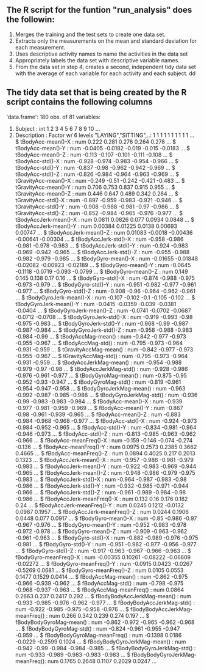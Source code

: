 
## The R script for the funtion "run_analysis" does the followin:

1. Merges the training and the test sets to create one data set.
2. Extracts only the measurements on the mean and standard deviation for each measurement.
3. Uses descriptive activity names to name the activities in the data set
4. Appropriately labels the data set with descriptive variable names.
5. From the data set in step 4, creates a second, independent tidy data set with the average of each variable for each activity and each subject.
dd

## The tidy data set that is being created by the R script contains the following columns

'data.frame':	180 obs. of  81 variables:
 1. Subject                        : int  1 2 3 4 5 6 7 8 9 10 ...
 1. Description                    : Factor w/ 6 levels "LAYING","SITTING",..: 1 1 1 1 1 1 1 1 1 1 ...
 $ tBodyAcc-mean()-X              : num  0.222 0.281 0.276 0.264 0.278 ...
 $ tBodyAcc-mean()-Y              : num  -0.0405 -0.0182 -0.019 -0.015 -0.0183 ...
 $ tBodyAcc-mean()-Z              : num  -0.113 -0.107 -0.101 -0.111 -0.108 ...
 $ tBodyAcc-std()-X               : num  -0.928 -0.974 -0.983 -0.954 -0.966 ...
 $ tBodyAcc-std()-Y               : num  -0.837 -0.98 -0.962 -0.942 -0.969 ...
 $ tBodyAcc-std()-Z               : num  -0.826 -0.984 -0.964 -0.963 -0.969 ...
 $ tGravityAcc-mean()-X           : num  -0.249 -0.51 -0.242 -0.421 -0.483 ...
 $ tGravityAcc-mean()-Y           : num  0.706 0.753 0.837 0.915 0.955 ...
 $ tGravityAcc-mean()-Z           : num  0.446 0.647 0.489 0.342 0.264 ...
 $ tGravityAcc-std()-X            : num  -0.897 -0.959 -0.983 -0.921 -0.946 ...
 $ tGravityAcc-std()-Y            : num  -0.908 -0.988 -0.981 -0.97 -0.986 ...
 $ tGravityAcc-std()-Z            : num  -0.852 -0.984 -0.965 -0.976 -0.977 ...
 $ tBodyAccJerk-mean()-X          : num  0.0811 0.0826 0.077 0.0934 0.0848 ...
 $ tBodyAccJerk-mean()-Y          : num  0.00384 0.01225 0.0138 0.00693 0.00747 ...
 $ tBodyAccJerk-mean()-Z          : num  0.01083 -0.0018 -0.00436 -0.00641 -0.00304 ...
 $ tBodyAccJerk-std()-X           : num  -0.958 -0.986 -0.981 -0.978 -0.983 ...
 $ tBodyAccJerk-std()-Y           : num  -0.924 -0.983 -0.969 -0.942 -0.965 ...
 $ tBodyAccJerk-std()-Z           : num  -0.955 -0.988 -0.982 -0.979 -0.985 ...
 $ tBodyGyro-mean()-X             : num  -0.01655 -0.01848 -0.02082 -0.00923 -0.02189 ...
 $ tBodyGyro-mean()-Y             : num  -0.0645 -0.1118 -0.0719 -0.093 -0.0799 ...
 $ tBodyGyro-mean()-Z             : num  0.149 0.145 0.138 0.17 0.16 ...
 $ tBodyGyro-std()-X              : num  -0.874 -0.988 -0.975 -0.973 -0.979 ...
 $ tBodyGyro-std()-Y              : num  -0.951 -0.982 -0.977 -0.961 -0.977 ...
 $ tBodyGyro-std()-Z              : num  -0.908 -0.96 -0.964 -0.962 -0.961 ...
 $ tBodyGyroJerk-mean()-X         : num  -0.107 -0.102 -0.1 -0.105 -0.102 ...
 $ tBodyGyroJerk-mean()-Y         : num  -0.0415 -0.0359 -0.039 -0.0381 -0.0404 ...
 $ tBodyGyroJerk-mean()-Z         : num  -0.0741 -0.0702 -0.0687 -0.0712 -0.0708 ...
 $ tBodyGyroJerk-std()-X          : num  -0.919 -0.993 -0.98 -0.975 -0.983 ...
 $ tBodyGyroJerk-std()-Y          : num  -0.968 -0.99 -0.987 -0.987 -0.984 ...
 $ tBodyGyroJerk-std()-Z          : num  -0.958 -0.988 -0.983 -0.984 -0.99 ...
 $ tBodyAccMag-mean()             : num  -0.842 -0.977 -0.973 -0.955 -0.967 ...
 $ tBodyAccMag-std()              : num  -0.795 -0.973 -0.964 -0.931 -0.959 ...
 $ tGravityAccMag-mean()          : num  -0.842 -0.977 -0.973 -0.955 -0.967 ...
 $ tGravityAccMag-std()           : num  -0.795 -0.973 -0.964 -0.931 -0.959 ...
 $ tBodyAccJerkMag-mean()         : num  -0.954 -0.988 -0.979 -0.97 -0.98 ...
 $ tBodyAccJerkMag-std()          : num  -0.928 -0.986 -0.976 -0.961 -0.977 ...
 $ tBodyGyroMag-mean()            : num  -0.875 -0.95 -0.952 -0.93 -0.947 ...
 $ tBodyGyroMag-std()             : num  -0.819 -0.961 -0.954 -0.947 -0.958 ...
 $ tBodyGyroJerkMag-mean()        : num  -0.963 -0.992 -0.987 -0.985 -0.986 ...
 $ tBodyGyroJerkMag-std()         : num  -0.936 -0.99 -0.983 -0.983 -0.984 ...
 $ fBodyAcc-mean()-X              : num  -0.939 -0.977 -0.981 -0.959 -0.969 ...
 $ fBodyAcc-mean()-Y              : num  -0.867 -0.98 -0.961 -0.939 -0.965 ...
 $ fBodyAcc-mean()-Z              : num  -0.883 -0.984 -0.968 -0.968 -0.977 ...
 $ fBodyAcc-std()-X               : num  -0.924 -0.973 -0.984 -0.952 -0.965 ...
 $ fBodyAcc-std()-Y               : num  -0.834 -0.981 -0.964 -0.946 -0.973 ...
 $ fBodyAcc-std()-Z               : num  -0.813 -0.985 -0.963 -0.962 -0.966 ...
 $ fBodyAcc-meanFreq()-X          : num  -0.159 -0.146 -0.074 -0.274 -0.136 ...
 $ fBodyAcc-meanFreq()-Y          : num  0.0975 0.2573 0.2385 0.3662 0.4665 ...
 $ fBodyAcc-meanFreq()-Z          : num  0.0894 0.4025 0.217 0.2013 0.1323 ...
 $ fBodyAccJerk-mean()-X          : num  -0.957 -0.986 -0.981 -0.979 -0.983 ...
 $ fBodyAccJerk-mean()-Y          : num  -0.922 -0.983 -0.969 -0.944 -0.965 ...
 $ fBodyAccJerk-mean()-Z          : num  -0.948 -0.986 -0.979 -0.975 -0.983 ...
 $ fBodyAccJerk-std()-X           : num  -0.964 -0.987 -0.983 -0.98 -0.986 ...
 $ fBodyAccJerk-std()-Y           : num  -0.932 -0.985 -0.971 -0.944 -0.966 ...
 $ fBodyAccJerk-std()-Z           : num  -0.961 -0.989 -0.984 -0.98 -0.986 ...
 $ fBodyAccJerk-meanFreq()-X      : num  0.132 0.16 0.176 0.182 0.24 ...
 $ fBodyAccJerk-meanFreq()-Y      : num  0.0245 0.1212 -0.0132 0.0987 0.1957 ...
 $ fBodyAccJerk-meanFreq()-Z      : num  0.0244 0.1906 0.0448 0.077 0.0917 ...
 $ fBodyGyro-mean()-X             : num  -0.85 -0.986 -0.97 -0.967 -0.976 ...
 $ fBodyGyro-mean()-Y             : num  -0.952 -0.983 -0.978 -0.972 -0.978 ...
 $ fBodyGyro-mean()-Z             : num  -0.909 -0.963 -0.962 -0.961 -0.963 ...
 $ fBodyGyro-std()-X              : num  -0.882 -0.989 -0.976 -0.975 -0.981 ...
 $ fBodyGyro-std()-Y              : num  -0.951 -0.982 -0.977 -0.956 -0.977 ...
 $ fBodyGyro-std()-Z              : num  -0.917 -0.963 -0.967 -0.966 -0.963 ...
 $ fBodyGyro-meanFreq()-X         : num  -0.00355 0.10261 -0.08222 -0.06609 -0.02272 ...
 $ fBodyGyro-meanFreq()-Y         : num  -0.0915 0.0423 -0.0267 -0.5269 0.0681 ...
 $ fBodyGyro-meanFreq()-Z         : num  0.0105 0.0553 0.1477 0.1529 0.0414 ...
 $ fBodyAccMag-mean()             : num  -0.862 -0.975 -0.966 -0.939 -0.962 ...
 $ fBodyAccMag-std()              : num  -0.798 -0.975 -0.968 -0.937 -0.963 ...
 $ fBodyAccMag-meanFreq()         : num  0.0864 0.2663 0.237 0.2417 0.292 ...
 $ fBodyBodyAccJerkMag-mean()     : num  -0.933 -0.985 -0.976 -0.962 -0.977 ...
 $ fBodyBodyAccJerkMag-std()      : num  -0.922 -0.985 -0.975 -0.958 -0.976 ...
 $ fBodyBodyAccJerkMag-meanFreq() : num  0.266 0.342 0.239 0.274 0.197 ...
 $ fBodyBodyGyroMag-mean()        : num  -0.862 -0.972 -0.965 -0.962 -0.968 ...
 $ fBodyBodyGyroMag-std()         : num  -0.824 -0.961 -0.955 -0.947 -0.959 ...
 $ fBodyBodyGyroMag-meanFreq()    : num  -0.1398 0.0186 -0.0229 -0.2599 0.1024 ...
 $ fBodyBodyGyroJerkMag-mean()    : num  -0.942 -0.99 -0.984 -0.984 -0.985 ...
 $ fBodyBodyGyroJerkMag-std()     : num  -0.933 -0.989 -0.983 -0.983 -0.983 ...
 $ fBodyBodyGyroJerkMag-meanFreq(): num  0.1765 0.2648 0.1107 0.2029 0.0247 ...
